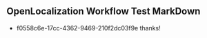 ## OpenLocalization Workflow Test MarkDown
* f0558c6e-17cc-4362-9469-210f2dc03f9e thanks!

<!--HONumber=Jul16_HO3-->



